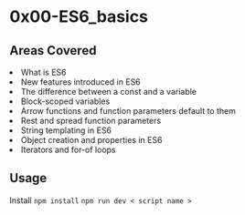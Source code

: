 # 0x00-ES6_basics

## Areas Covered

<li>What is ES6</li>
<li>New features introduced in ES6</li>
<li>The difference between a const and a variable</li>
<li>Block-scoped variables</li>
<li>Arrow functions and function parameters default to them</li>
<li>Rest and spread function parameters</li>
<li>String templating in ES6</li>
<li>Object creation and properties in ES6</li>
<li>Iterators and for-of loops</li>

## Usage

Install `npm install`
`npm run dev < script name >`
